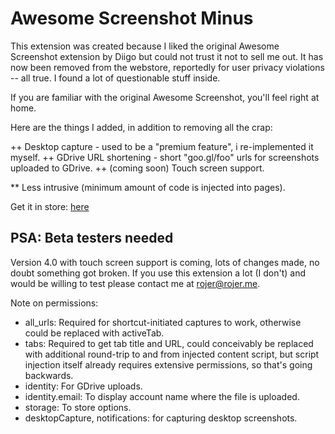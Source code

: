 # Awesome Screenshot Minus

This extension was created because I liked the original Awesome Screenshot extension by Diigo but could not trust it not to sell me out.
It has now been removed from the webstore, reportedly for user privacy violations -- all true. I found a lot of questionable stuff inside. 

If you are familiar with the original Awesome Screenshot, you'll feel right at home.

Here are the things I added, in addition to removing all the crap:

 ++ Desktop capture - used to be a "premium feature", i re-implemented it myself.
 ++ GDrive URL shortening - short "goo.gl/foo" urls for screenshots uploaded to GDrive.
 ++ (coming soon) Touch screen support.

 ** Less intrusive (minimum amount of code is injected into pages).

Get it in store: [here](https://chrome.google.com/webstore/detail/awesome-screenshot-minus/bnophbnknjcjnbadhhkciahanapffepm)

## PSA: Beta testers needed
Version 4.0 with touch screen support is coming, lots of changes made, no doubt something got broken. If you use this extension a lot (I don't) and would be willing to test please contact me at rojer@rojer.me.

Note on permissions:
  * all_urls: Required for shortcut-initiated captures to work, otherwise could be replaced with activeTab.
  * tabs: Required to get tab title and URL, could conceivably be replaced with additional
          round-trip to and from injected content script, but script injection
          itself already requires extensive permissions, so that's going backwards.
  * identity: For GDrive uploads.
  * identity.email: To display account name where the file is uploaded.
  * storage: To store options.
  * desktopCapture, notifications: for capturing desktop screenshots.
